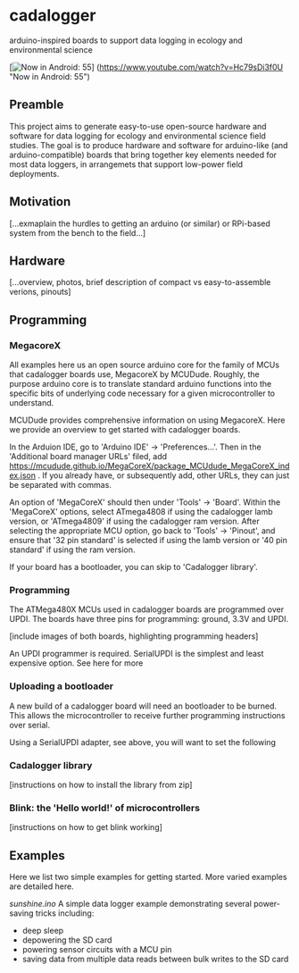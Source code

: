 # cadalogger
arduino-inspired boards to support data logging in ecology and environmental science

[![Now in Android: 55](https://i.ytimg.com/vi/Hc79sDi3f0U/maxresdefault.jpg)] (https://www.youtube.com/watch?v=Hc79sDi3f0U "Now in Android: 55")  

## Preamble

This project aims to generate easy-to-use open-source hardware and software for data logging for ecology and environmental science field studies.  The goal is to produce hardware and software for arduino-like (and arduino-compatible) boards that bring together key elements needed for most data loggers, in arrangemets that support low-power field deployments.

## Motivation

[...exmaplain the hurdles to getting an arduino (or similar) or RPi-based system from the bench to the field...]

## Hardware

[...overview, photos, brief description of compact vs easy-to-assemble verions, pinouts]


## Programming

### MegacoreX

All examples here us an open source arduino core for the family of MCUs that cadalogger boards use, MegacoreX by MCUDude.  Roughly, the purpose arduino core is to translate standard arduino functions into the specific bits of underlying code necessary for a given microcontroller to understand.

MCUDude provides comprehensive information on using MegacoreX.  Here we provide an overview to get started with cadalogger boards.

In the Arduion IDE, go to  'Arduino IDE' -> 'Preferences...'.  Then in the 'Additional board manager URLs' filed, add 
https://mcudude.github.io/MegaCoreX/package_MCUdude_MegaCoreX_index.json .  If you already have, or subsequently add, other URLs, they can just be separated with commas.

An option of 'MegaCoreX' should then under 'Tools' -> 'Board'.  Within the 'MegaCoreX' options, select ATmega4808 if using the cadalogger lamb version, or 'ATmega4809' if using the cadalogger ram version.  After selecting the appropriate MCU option, go back to 'Tools' -> 'Pinout', and ensure that '32 pin standard' is selected if using the lamb version or '40 pin standard' if using the ram version.

If your board has a bootloader, you can skip to 'Cadalogger library'.

### Programming

The ATMega480X MCUs used in cadalogger boards are programmed over UPDI.  The boards have three pins for programming: ground, 3.3V and UPDI.

[include images of both boards, highlighting programming headers]

An UPDI programmer is required.  SerialUPDI is the simplest and least expensive option.  See here for more

### Uploading a bootloader

A new build of a cadalogger board will need an bootloader to be burned.  This allows the microcontroller to receive further programming instructions over serial.

Using a SerialUPDI adapter, see above, you will want to set the following



### Cadalogger library

[instructions on how to install the library from zip]



### Blink: the 'Hello world!' of microcontrollers

[instructions on how to get blink working]



## Examples

Here we list two simple examples for getting started.  More varied examples are detailed here.

*sunshine.ino* A simple data logger example demonstrating several power-saving tricks including:

- deep sleep
- depowering the SD card
- powering sensor circuits with a MCU pin
- saving data from multiple data reads between bulk writes to the SD card





